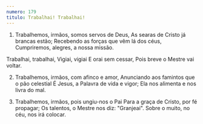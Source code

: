 ```yaml
---
numero: 179
titulo: Trabalhai! Trabalhai!
---
```

1. Trabalhemos, irmãos, somos servos de Deus,
As searas de Cristo já brancas estão;
Recebendo as forças que vêm lá dos céus,
Cumpriremos, alegres, a nossa missão.

Trabalhai, trabalhai,
Vigiai, vigiai
E orai sem cessar,
Pois breve o Mestre vai voltar.

2. Trabalhemos, irmãos, com afinco e amor,
Anunciando aos famintos que o pão celestial
É Jesus, a Palavra de vida e vigor;
Ela nos alimenta e nos livra do mal.

3. Trabalhemos, irmãos, pois ungiu-nos o Pai
Para a graça de Cristo, por fé propagar;
Os talentos, o Mestre nos diz: "Granjeai".
Sobre o muito, no céu, nos irá colocar.

